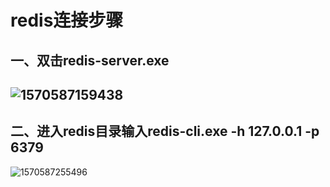 # redis连接步骤

## 一、双击redis-server.exe

## ![1570587159438](C:\Users\dell\AppData\Roaming\Typora\typora-user-images\1570587159438.png)

## 二、进入redis目录输入redis-cli.exe -h 127.0.0.1 -p 6379

![1570587255496](C:\Users\dell\AppData\Roaming\Typora\typora-user-images\1570587255496.png)